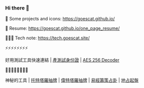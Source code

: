 ### Hi there 👋

<!--
**goescat/goescat** is a ✨ _special_ ✨ repository because its `README.md` (this file) appears on your GitHub profile.

Here are some ideas to get you started:

- 🔭 I’m currently working on ...
- 🌱 I’m currently learning ...
- 👯 I’m looking to collaborate on ...
- 🤔 I’m looking for help with ...
- 💬 Ask me about ...
- 📫 How to reach me: ...
- 😄 Pronouns: ...
- ⚡ Fun fact: ...
-->

🔭 Some projects and icons: https://goescat.github.io/

🌱 Resume: https://goescat.github.io/one_page_resume/

👩🏻‍💻 Tech note: https://tech.goescat.site/

⚡⚡⚡⚡⚡⚡⚡⚡

好用測試工具快速連結 | [產測試身份證](https://goescat.github.io/test_id_card_gen/) | [AES 256 Decoder](https://goescat.github.io/aes-256-cbc-decoder/)

🪬🪬🪬🪬🪬🪬🪬🪬

神秘的工具 | [托特塔羅抽牌](https://goescat.github.io/tarot/thoth_tarot.html) | [偉特塔羅抽牌](https://goescat.github.io/tarot/tarot.html) | [易經籌策占卦](https://goescat.github.io/iching_test.html) | [地占起盤](https://goescat.github.io/geomancy.html)








